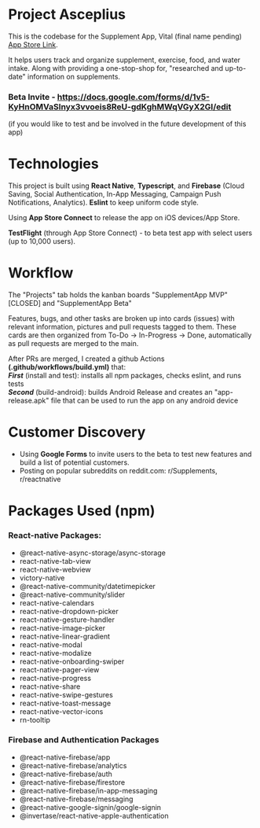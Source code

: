 # Project Asceplius
This is the codebase for the Supplement App, Vital (final name pending) [App Store Link](https://apps.apple.com/us/app/supplementapp/id1612971376). 

It helps users track and organize supplement, exercise, food, and water intake. Along with providing a one-stop-shop for, "researched and up-to-date" information on supplements.
### Beta Invite - https://docs.google.com/forms/d/1v5-KyHnOMVaSlnyx3vvoeis8ReU-gdKghMWqVGyX2GI/edit
(if you would like to test and be involved in the future development of this app)

# Technologies
This project is built using **React Native**, **Typescript**, and **Firebase** (Cloud Saving, Social Authentication, In-App Messaging, Campaign Push Notifications, Analytics). **Eslint** to keep uniform code style.

Using **App Store Connect** to release the app on iOS devices/App Store.

**TestFlight** (through App Store Connect) - to beta test app with select users (up to 10,000 users).

# Workflow
The "Projects" tab holds the kanban boards "SupplementApp MVP" [CLOSED] and "SupplementApp Beta"

Features, bugs, and other tasks are broken up into cards (issues) with relevant information, pictures and pull requests tagged to them. These cards are then organized from To-Do -> In-Progress -> Done, automatically as pull requests are merged to the main.

After PRs are merged, I created a github Actions **(.github/workflows/build.yml)** that:  
***First*** (install and test): installs all npm packages, checks eslint, and runs tests  
***Second*** (build-android): builds Android Release and creates an "app-release.apk" file that can be used to run the app on any android device

# Customer Discovery
* Using **Google Forms** to invite users to the beta to test new features and build a list of potential customers.
* Posting on popular subreddits on reddit.com: r/Supplements, r/reactnative

# Packages Used (npm)
### React-native Packages:
* @react-native-async-storage/async-storage
* react-native-tab-view
* react-native-webview
* victory-native
* @react-native-community/datetimepicker
* @react-native-community/slider
* react-native-calendars
* react-native-dropdown-picker
* react-native-gesture-handler
* react-native-image-picker
* react-native-linear-gradient
* react-native-modal
* react-native-modalize
* react-native-onboarding-swiper
* react-native-pager-view
* react-native-progress
* react-native-share
* react-native-swipe-gestures
* react-native-toast-message
* react-native-vector-icons
* rn-tooltip

### Firebase and Authentication Packages
* @react-native-firebase/app
* @react-native-firebase/analytics
* @react-native-firebase/auth
* @react-native-firebase/firestore
* @react-native-firebase/in-app-messaging
* @react-native-firebase/messaging
* @react-native-google-signin/google-signin
* @invertase/react-native-apple-authentication
